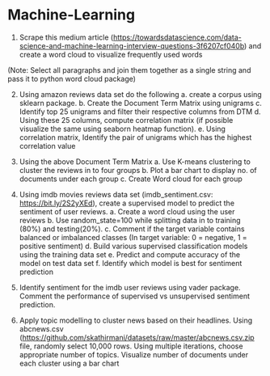 # Machine-Learning
1.	Scrape this medium article (https://towardsdatascience.com/data-science-and-machine-learning-interview-questions-3f6207cf040b) and create a word cloud to visualize frequently used words 

(Note: Select all paragraphs and join them together as a single string and pass it to python word cloud package)

2.	Using amazon reviews data set do the following
a.	create a corpus using sklearn package. 
b.	Create the Document Term Matrix using unigrams
c.	Identify top 25 unigrams and filter their respective columns from DTM
d.	Using these 25 columns, compute correlation matrix (if possible visualize the same using seaborn heatmap function). 
e.	Using correlation matrix, Identify the pair of unigrams which has the highest correlation value

3.	Using the above Document Term Matrix
a.	Use K-means clustering to cluster the reviews in to four groups
b.	Plot a bar chart to display no. of documents under each group
c.	Create Word cloud for each group

4.	Using imdb movies reviews data set (imdb_sentiment.csv: https://bit.ly/2S2yXEd), create a supervised model to predict the sentiment of user reviews.
a.	Create a word cloud using the user reviews
b.	Use random_state=100 while splitting data in to training (80%) and testing(20%).
c.	Comment if the target variable contains balanced or imbalanced classes (In target variable: 0 = negative, 1 = positive sentiment)
d.	Build various supervised classification models using the training data set
e.	Predict and compute accuracy of the model on test data set
f.	Identify which model is best for sentiment prediction

5.	Identify sentiment for the imdb user reviews using vader package. Comment the performance of supervised vs unsupervised sentiment prediction.

6.	Apply topic modelling to cluster news based on their headlines. Using abcnews.csv (https://github.com/skathirmani/datasets/raw/master/abcnews.csv.zip file, randomly select 10,000 rows. Using multiple iterations, choose appropriate number of topics. Visualize number of documents under each cluster using a bar chart
